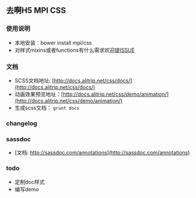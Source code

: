 ## 去啊H5 MPI CSS 


### 使用说明 

- 本地安装：bower install mpi/css
- 对样式mixins或者functions有什么需求欢迎[提ISSUE](http://gitlab.alibaba-inc.com/mpi/css/issues/new)

### 文档

- SCSS文档地址: [http://docs.alitrip.net/css/docs/](http://docs.alitrip.net/css/docs/)
- 动画效果预览地址：[http://docs.alitrip.net/css/demo/animation/](http://docs.alitrip.net/css/demo/animation/)
- 生成scss文档： `grunt docs`


### changelog




### sassdoc

- [文档: http://sassdoc.com/annotations](http://sassdoc.com/annotations)

### todo

- 定制doc样式
- 编写demo

